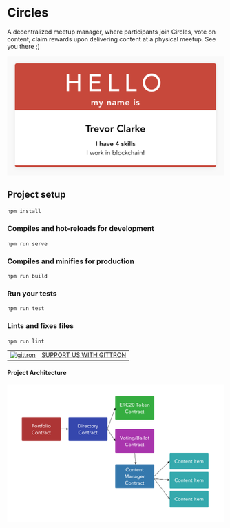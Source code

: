 # Circles

A decentralized meetup manager, where participants join Circles, vote on content, claim rewards upon delivering content at a physical meetup. See you there ;)

![Portfolio UI](./src/assets/dApp_ui.png)

## Project setup
```
npm install
```

### Compiles and hot-reloads for development
```
npm run serve
```

### Compiles and minifies for production
```
npm run build
```

### Run your tests
```
npm run test
```

### Lints and fixes files
```
npm run lint
```

<table border="0"><tr>  <td><a href="https://gittron.me/bots/0xdb973efeff1c997011c28a5e9b5f06ac"><img src="https://s3.amazonaws.com/od-flat-svg/0xdb973efeff1c997011c28a5e9b5f06ac.png" alt="gittron" width="50"/></a></td><td><a href="https://gittron.me/bots/0xdb973efeff1c997011c28a5e9b5f06ac">SUPPORT US WITH GITTRON</a></td></tr></table>

#### Project Architecture

![Flowchart](./src/assets/circles_dapp_flowchart.png)
